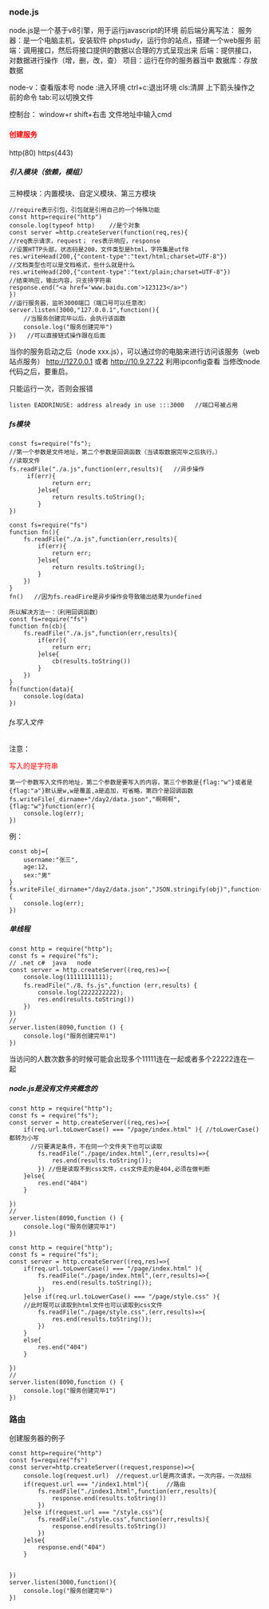 ### node.js

node.js是一个基于v8引擎，用于运行javascript的环境
前后端分离写法：
服务器：是一个电脑主机，安装软件 phpstudy，运行你的站点，搭建一个web服务
前端：调用接口，然后将接口提供的数据以合理的方式呈现出来
后端：提供接口，对数据进行操作（增，删，改，查）
项目：运行在你的服务器当中
数据库：存放数据

node-v：查看版本号
node :进入环境
ctrl+c:退出环境
cls:清屏
上下箭头操作之前的命令
tab:可以切换文件

控制台：
window+r 
shift+右击
文件地址中输入cmd

#### <font color="red">创建服务</font>

http(80)   https(443)

##### 引入模块（依赖，模组）

三种模块：内置模块、自定义模块、第三方模块

```
//require表示引包，引包就是引用自己的一个特殊功能
const http=require("http")   
console.log(typeof http)    //是个对象
const server =http.createServer(function(req,res){
//req表示请求，request； res表示响应，response
//设置HTTP头部，状态码是200，文件类型是html，字符集是utf8
res.writeHead(200,{"content-type":"text/html;charset=UTF-8"})
//文档类型也可以是文档格式，些什么就是什么
res.writeHead(200,{"content-type":"text/plain;charset=UTF-8"})
//结束响应，输出内容，只支持字符串
response.end("<a href='www.baidu.com'>123123</a>") 
})
//运行服务器，监听3000端口（端口号可以任意改）
server.listen(3000,"127.0.0.1",function(){
	//当服务创建完毕以后，会执行该函数
	console.log("服务创建完毕")
})   //可以直接链式操作跟在后面
```

当你的服务启动之后（node xxx.js），可以通过你的电脑来进行访问该服务（web站点服务）
http://127.0.0.1       或者  http://10.9.27.22  利用ipconfig查看
当修改node 代码之后，要重启。

只能运行一次，否则会报错

```
listen EADDRINUSE: address already in use :::3000   //端口号被占用
```

##### fs模块

```
const fs=require("fs");
//第一个参数是文件地址，第二个参数是回调函数（当读取数据完毕之后执行。）
//读取文件
fs.readFile("./a.js",function(err,results){   //异步操作
	 if(err){
            return err;
        }else{
            return results.toString();
        }
})      
```

```
const fs=require("fs")
function fn(){
    fs.readFile("./a.js",function(err,results){
        if(err){
            return err;
        }else{
            return results.toString();
        }
    })
}
fn()   //因为fs.readFire是异步操作会导致输出结果为undefined

所以解决方法一：（利用回调函数）
const fs=require("fs")
function fn(cb){
    fs.readFile("./a.js",function(err,results){
        if(err){
            return err;
        }else{
            cb(results.toString())
        }
    })
}
fn(function(data){
    console.log(data)
})
```

###### fs写入文件

注意：

<font color="red">写入的是字符串</font>

```
第一个参数写入文件的地址，第二个参数是要写入的内容，第三个参数是{flag:"w"}或者是{flag:"a"}默认是w,w是覆盖,a是追加，可省略，第四个是回调函数
fs.writeFile(_dirname+"/day2/data.json","啊啊啊",{flag:"w"}function(err){
	console.log(err);
})
```

例：

```
const obj={
	username:"张三",
	age:12,
	sex:"男"
}
fs.writeFile(_dirname+"/day2/data.json","JSON.stringify(obj)",function(err){
	console.log(err);
})
```



##### 单线程

```
const http = require("http");
const fs = require("fs");
// .net c#  java   node
const server = http.createServer((req,res)=>{
    console.log(11111111111);
    fs.readFile("./8、fs.js",function (err,results) {
        console.log(2222222222);
        res.end(results.toString())
    })
})
//
server.listen(8090,function () {
    console.log("服务创建完毕1")
})
```

当访问的人数次数多的时候可能会出现多个11111连在一起或者多个22222连在一起

##### node.js是没有文件夹概念的

```
const http = require("http");
const fs = require("fs");
const server = http.createServer((req,res)=>{
    if(req.url.toLowerCase() === "/page/index.html" ){ //toLowerCase()都转为小写
      //只要满足条件，不在同一个文件夹下也可以读取
        fs.readFile("./page/index.html",(err,results)=>{
            res.end(results.toString());  
        }) //但是读取不到css文件，css文件走的是404,必须在做判断
    }else{
        res.end("404")
    }

})
//
server.listen(8090,function () {
    console.log("服务创建完毕1")
})
```

```
const http = require("http");
const fs = require("fs");
const server = http.createServer((req,res)=>{
    if(req.url.toLowerCase() === "/page/index.html" ){
        fs.readFile("./page/index.html",(err,results)=>{
            res.end(results.toString());
        })
    }else if(req.url.toLowerCase() === "/page/style.css" ){ 
    //此时既可以读取到html文件也可以读取到css文件
        fs.readFile("./page/style.css",(err,results)=>{
            res.end(results.toString());
        })
    }
    else{
        res.end("404")
    }

})
//
server.listen(8090,function () {
    console.log("服务创建完毕1")
})
```

### 路由

创建服务器的例子

```
const http=require("http")
const fs=require("fs")
const server=http.createServer((request,response)=>{
    console.log(request.url)  //request.url是两次请求，一次内容，一次战标
    if(request.url === "/index1.html"){		//路由
        fs.readFile("./index1.html",function(err,results){
            response.end(results.toString())
        })
    }else if(request.url === "/style.css"){
        fs.readFile("./style.css",function(err,results){
            response.end(results.toString())
        })
    }else{
        response.end("404")
    }
       
    
})
server.listen(3000,function(){
    console.log("服务创建完毕")
})
```

